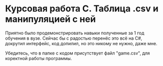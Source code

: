 # Курсовая работа С. Таблица .csv и манипуляцией с ней

Приятно было продемонстрировать навыки полученные за 1 год обучения в вузе. Сейчас бы с радостью перенёс это всё на С#, докрутил интерфейс, код допилил, но это никому не нужно, даже мне.

Убедитесь, что в папке c кодом присутствует файл "game.csv", для коректной работы программы.
